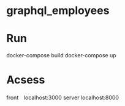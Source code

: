 # graphql_employees

# Run 
docker-compose build 
docker-compose up 


# Acsess
front　localhost:3000
server localhost:8000
